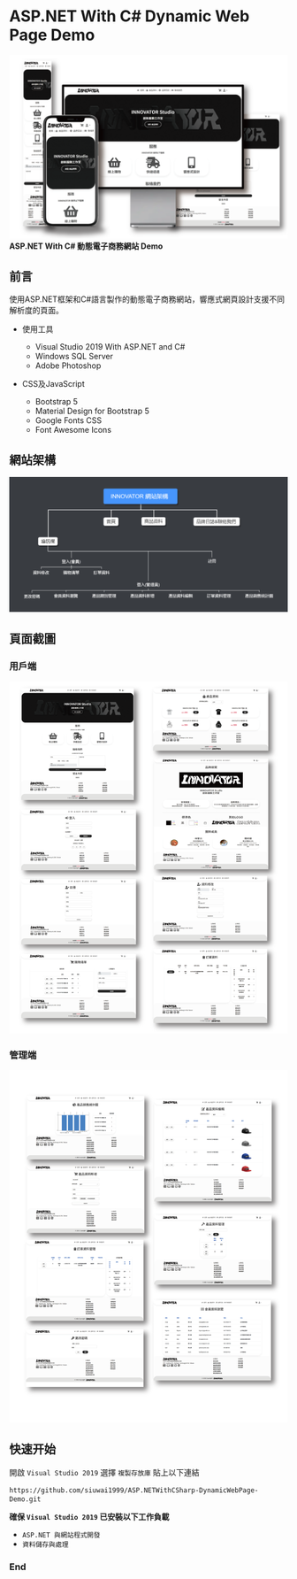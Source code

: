 # ASP.NET With C# Dynamic Web Page Demo
![Intro](https://github.com/siuwai1999/ASP.NETWithCSharp-DynamicWebPage-Demo/blob/main/img/Intro.png?raw=true)
**ASP.NET With C# 動態電子商務網站 Demo**
## 前言
使用ASP.NET框架和C#語言製作的動態電子商務網站，響應式網頁設計支援不同解析度的頁面。
+ 使用工具
    + Visual Studio 2019 With ASP.NET and C#
    + Windows SQL Server
    + Adobe Photoshop

+ CSS及JavaScript
    + Bootstrap 5
    + Material Design for Bootstrap 5
    + Google Fonts CSS
    + Font Awesome Icons
## 網站架構
![sitemap](https://github.com/siuwai1999/ASP.NETWithCSharp-DynamicWebPage-Demo/blob/main/img/sitemap.png?raw=true)
## 頁面截圖
### 用戶端
![Screenshot](https://github.com/siuwai1999/ASP.NETWithCSharp-DynamicWebPage-Demo/blob/main/img/1.png?raw=true)

### 管理端
![Screenshot](https://github.com/siuwai1999/ASP.NETWithCSharp-DynamicWebPage-Demo/blob/main/img/2.png?raw=true)
## 快速开始
開啟 ` Visual Studio 2019 ` 
選擇 ` 複製存放庫 ` 
貼上以下連結
```
https://github.com/siuwai1999/ASP.NETWithCSharp-DynamicWebPage-Demo.git
```
**確保 ` Visual Studio 2019 ` 已安裝以下工作負載**
+  ` ASP.NET 與網站程式開發 ` 
+  ` 資料儲存與處理 ` 
### End
